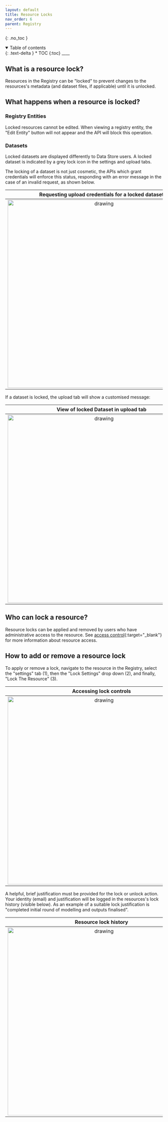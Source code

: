 ```yaml
---
layout: default
title: Resource Locks
nav_order: 6
parent: Registry
---
```


{: .no_toc }

<details  open markdown="block">
  <summary>
    Table of contents
  </summary>
{: .text-delta }
* TOC
{:toc}
____
</details>

## What is a resource lock?

Resources in the Registry can be "locked" to prevent changes to the resources's metadata (and dataset files, if applicable) until it is unlocked.

## What happens when a resource is locked?

### Registry Entities

Locked resources cannot be edited. When viewing a registry entity, the "Edit Entity" button will not appear and the API will block this operation.

### Datasets

Locked datasets are displayed differently to Data Store users. A locked dataset is indicated by a grey lock icon in the settings and upload tabs.

The locking of a dataset is not just cosmetic, the APIs which grant credentials will enforce this status, responding with an error message in the case of an invalid request, as shown below.

|                             Requesting upload credentials for a locked dataset                             |
| :--------------------------------------------------------------------------------------------------------: |
| <img src="../../assets/images/data_store/dataset_lock/locked_api_error.png" alt="drawing" width="600"/> |

If a dataset is locked, the upload tab will show a customised message:

|                                  View of locked Dataset in upload tab                                   |
| :-----------------------------------------------------------------------------------------------------: |
| <img src="../../assets/images/data_store/dataset_lock/upload_locked.PNG" alt="drawing" width="600"/> |

## Who can lock a resource?

Resource locks can be applied and removed by users who have administrative access to the resource. See [access control](/access-control.html){:target="\_blank"} for more information about resource access.

## How to add or remove a resource lock

To apply or remove a lock, navigate to the resource in the Registry, select the "settings" tab (1), then the "Lock Settings" drop down (2), and finally, "Lock The Resource" (3).

|                                        Accessing lock controls                                         |
| :----------------------------------------------------------------------------------------------------: |
| <img src="../../assets/images/data_store/dataset_lock/finding_lock.png" alt="drawing" width="600"/> |

A helpful, brief justification must be provided for the lock or unlock action. Your identity (email) and justification will be logged in the resources's lock history (visible below). As an example of a suitable lock justification is "completed initial round of modelling and outputs finalised".

|                                            Resource lock history                                             |
| :----------------------------------------------------------------------------------------------------------: |
| <img src="../../assets/images/data_store/dataset_lock/lock_event_history.PNG" alt="drawing" width="600"/> |

